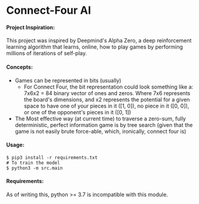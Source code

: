 # Connect-Four AI

#### Project Inspiration:
This project was inspired by Deepmind's Alpha Zero, a deep reinforcement learning algorithm that learns, online, how to play games by performing millions of iterations of self-play.

#### Concepts:
- Games can be represented in bits (usually)
  - For Connect Four, the bit representation could look something like a: 7x6x2 = 84 binary vector of ones and zeros. Where 7x6 represents the board's dimensions, and x2 represents the potential for a given space to have one of your pieces in it ([1, 0]), no piece in it ([0, 0]), or one of the opponent's pieces in it ([0, 1])
- The Most effective way (at current time) to traverse a zero-sum, fully deterministic, perfect information game is by tree search (given that the game is not easily brute force-able, which, ironically, connect four is)

#### Usage:
```
$ pip3 install -r requirements.txt
# To train the model
$ python3 -m src.main
```

#### Requirements:
As of writing this, python >= 3.7 is incompatible with this module.
